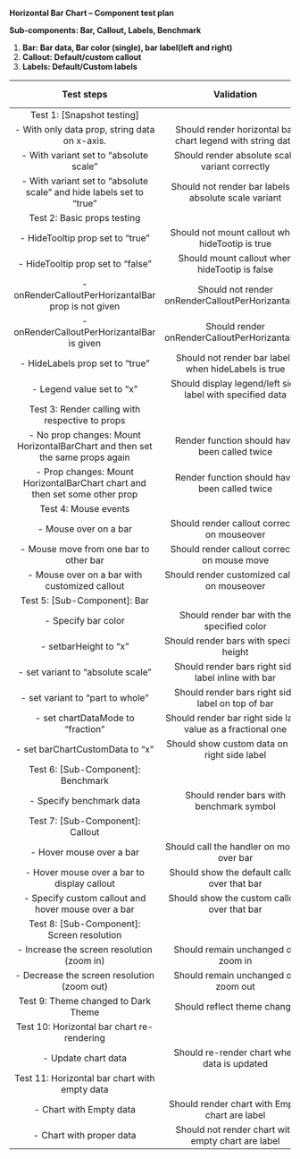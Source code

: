 **Horizontal Bar Chart – Component test plan**

**Sub-components: Bar, Callout, Labels, Benchmark**

1. **Bar: Bar data, Bar color (single), bar label(left and right)**
1. **Callout: Default/custom callout**
1. **Labels: Default/Custom labels**

|                                **Test steps**                                 |                        **Validation**                        | **Tool used** |
| :---------------------------------------------------------------------------: | :----------------------------------------------------------: | :-----------: |
|                          Test 1: [Snapshot testing]                           |                                                              |               |
|                 - With only data prop, string data on x-axis.                 |  Should render horizontal bar chart legend with string data  |      RTL      |
|                    - With variant set to “absolute scale”                     |        Should render absolute scale variant correctly        |    Enzyme     |
|     - With variant set to “absolute scale” and hide labels set to “true”      |    Should not render bar labels in absolute scale variant    |    Enzyme     |
|                          Test 2: Basic props testing                          |                                                              |               |
|                       - HideTooltip prop set to “true”                        |       Should not mount callout when hideTootip is true       |    Enzyme     |
|                       - HideTooltip prop set to “false”                       |        Should mount callout when hideTootip is false         |    Enzyme     |
|              - onRenderCalloutPerHorizantalBar prop is not given              |      Should not render onRenderCalloutPerHorizantalBar       |    Enzyme     |
|                  - onRenderCalloutPerHorizantalBar is given                   |        Should render onRenderCalloutPerHorizantalBar         |    Enzyme     |
|                        - HideLabels prop set to “true”                        |     Should not render bar labels when hideLabels is true     |      RTL      |
|                           - Legend value set to “x”                           |  Should display legend/left side label with specified data   |      RTL      |
|                Test 3: Render calling with respective to props                |                                                              |               |
| - No prop changes: Mount HorizontalBarChart and then set the same props again |        Render function should have been called twice         |    Enzyme     |
|  - Prop changes: Mount HorizontalBarChart chart and then set some other prop  |        Render function should have been called twice         |    Enzyme     |
|                             Test 4: Mouse events                              |                                                              |               |
|                             - Mouse over on a bar                             |         Should render callout correctly on mouseover         |    Enzyme     |
|                    - Mouse move from one bar to other bar                     |        Should render callout correctly on mouse move         |      RTL      |
|                 - Mouse over on a bar with customized callout                 |        Should render customized callout on mouseover         |      RTL      |
|                         Test 5: [Sub-Component]: Bar                          |                                                              |               |
|                              - Specify bar color                              |          Should render bar with the specified color          |      RTL      |
|                             - setbarHeight to “x”                             |           Should render bars with specified height           |      RTL      |
|                       - set variant to “absolute scale”                       |     Should render bars right side label inline with bar      |      RTL      |
|                       - set variant to “part to whole”                        |      Should render bars right side label on top of bar       |      RTL      |
|                       - set chartDataMode to “fraction”                       | Should render bar right side label value as a fractional one |      RTL      |
|                        - set barChartCustomData to “x”                        |       Should show custom data on bar right side label        |      RTL      |
|                      Test 6: [Sub-Component]: Benchmark                       |                                                              |               |
|                           - Specify benchmark data                            |           Should render bars with benchmark symbol           |      RTL      |
|                       Test 7: [Sub-Component]: Callout                        |                                                              |               |
|                           - Hover mouse over a bar                            |          Should call the handler on mouse over bar           |      RTL      |
|                  - Hover mouse over a bar to display callout                  |        Should show the default callout over that bar         |      RTL      |
|              - Specify custom callout and hover mouse over a bar              |         Should show the custom callout over that bar         |      RTL      |
|                  Test 8: [Sub-Component]: Screen resolution                   |                                                              |               |
|                  - Increase the screen resolution (zoom in)                   |              Should remain unchanged on zoom in              |      RTL      |
|                  - Decrease the screen resolution (zoom out)                  |             Should remain unchanged on zoom out              |      RTL      |
|                      Test 9: Theme changed to Dark Theme                      |                 Should reflect theme change                  |      RTL      |
|                  Test 10: Horizontal bar chart re-rendering                   |                                                              |               |
|                              - Update chart data                              |         Should re-render chart when data is updated          |      RTL      |
|                 Test 11: Horizontal bar chart with empty data                 |                                                              |               |
|                            - Chart with Empty data                            |        Should render chart with Empty chart are label        |    Enzyme     |
|                           - Chart with proper data                            |      Should not render chart with empty chart are label      |    Enzyme     |
